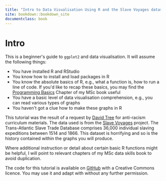 ```yaml
--- 
title: "Intro to Data Visualisation Using R and the Slave Voyages dataset"
site: bookdown::bookdown_site
documentclass: book
---
```

# Intro

This is a beginner's guide to `ggplot2` and data visualisation. It will assume the following things:

* You have installed R and RStudio
* You know how to install and load packages in R
* You know the absolute basics of R, e.g., what a function is, how to run a line of code. If you'd like to recap these basics, you may find the [Programming Basics](https://psyteachr.github.io/msc-conv-odl/ref3.html) Chapter of my MSc book useful
* You have a basic level of data visualisation comprehension, e.g., you can read various types of graphs
* You haven't got a clue how to make these graphs in R

This tutorial was the result of a request by [David Tree](https://twitter.com/DavidTree) for anti-racism curriculum materials. The data used is from the [Slave Voyages](https://www.slavevoyages.org/) project. The Trans-Atlantic Slave Trade Database comprises 36,000 individual slaving expeditions between 1514 and 1866. This dataset is horrifying and so is the history contained within the graphs you will produce.

Where additional instruction or detail about certain basic R functions might be helpful, I will point to relevant chapters of my MSc data skills book to avoid duplication.

The code for this tutorial is available on [GitHub](https://github.com/emilynordmann/slavevoyagedata) with a Creative Commons licence. You may use it and adapt with without any further permission.

